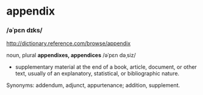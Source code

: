 # appendix
### /əˈpɛn dɪks/ 

http://dictionary.reference.com/browse/appendix

noun, plural **appendixes, appendices**  /əˈpɛn dəˌsiz/

- supplementary material at the end of a book, article, document, or other text, usually of an explanatory, statistical, or bibliographic nature.

Synonyms: addendum, adjunct, appurtenance; addition, supplement.
